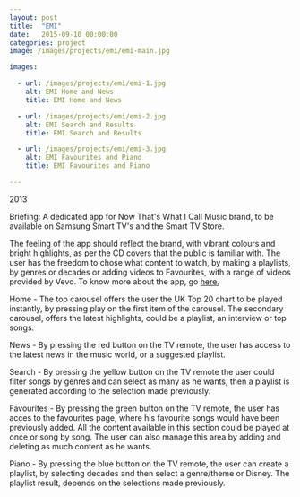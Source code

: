 ```yaml
---
layout: post
title:  "EMI"
date:   2015-09-10 00:00:00
categories: project
image: /images/projects/emi/emi-main.jpg

images:

  - url: /images/projects/emi/emi-1.jpg
    alt: EMI Home and News
    title: EMI Home and News

  - url: /images/projects/emi/emi-2.jpg
    alt: EMI Search and Results
    title: EMI Search and Results

  - url: /images/projects/emi/emi-3.jpg
    alt: EMI Favourites and Piano
    title: EMI Favourites and Piano

---
```

<p>2013</p>
<p>Briefing: A dedicated app for Now That's What I Call Music brand, to be available on Samsung Smart TV's and the Smart TV Store.</p>
<p>The feeling of the app should reflect the brand, with vibrant colours and bright highlights, as per the CD covers that the public is familiar with. The user has the freedom to chose what content to watch, by making a playlists, by genres or decades or adding videos to Favourites, with a range of videos provided by Vevo. To know more about the app, go <a href="http://www.musicweek.com/news/read/now-app-made-available-on-samsung-smart-tv/056507" target="_blank">here.</a></p>
<p></p>
<p>Home - The top carousel offers the user the UK Top 20 chart to be played instantly, by pressing play on the first item of the carousel. The secondary carousel, offers the latest highlights, could be a playlist, an interview or top songs.</p>
<p>News - By pressing the red button on the TV remote, the user has access to the latest news in the music world, or a suggested playlist.</p>
<p>Search - By pressing the yellow button on the TV remote the user could filter songs by genres and can select as many as he wants, then a playlist is generated according to the selection made previously.</p>
<p>Favourites - By pressing the green button on the TV remote, the user has acces to the favourites page, where his favourite songs would have been previously added. All the content available in this section could be played at once or song by song. The user can also manage this area by adding and deleting as much content as he wants.</p>
<p>Piano - By pressing the blue button on the TV remote, the user can create a playlist, by selecting decades and then select a genre/theme or Disney. The playlist result, depends on the selections made previously.</p>